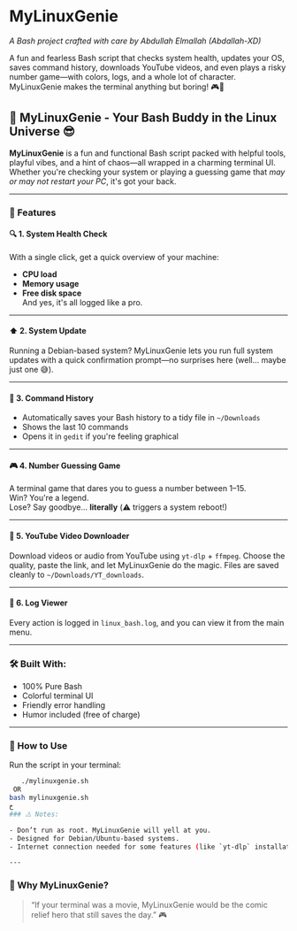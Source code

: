 # MyLinuxGenie

*A Bash project crafted with care by Abdullah Elmallah (Abdallah-XD)*

A fun and fearless Bash script that checks system health, updates your OS, saves command history, downloads YouTube videos, and even plays a risky number game—with colors, logs, and a whole lot of character. MyLinuxGenie makes the terminal anything but boring! 🎮🐧

## 🧠 MyLinuxGenie - Your Bash Buddy in the Linux Universe 😎

**MyLinuxGenie** is a fun and functional Bash script packed with helpful tools, playful vibes, and a hint of chaos—all wrapped in a charming terminal UI. Whether you're checking your system or playing a guessing game that *may or may not restart your PC*, it's got your back.

---

### 🚀 Features

#### 🔍 1. **System Health Check**

With a single click, get a quick overview of your machine:

- **CPU load**
- **Memory usage**
- **Free disk space**\
  And yes, it's all logged like a pro.

---

#### ⬆️ 2. **System Update**

Running a Debian-based system? MyLinuxGenie lets you run full system updates with a quick confirmation prompt—no surprises here (well… maybe just one 😅).

---

#### 👵️ 3. **Command History**

- Automatically saves your Bash history to a tidy file in `~/Downloads`
- Shows the last 10 commands
- Opens it in `gedit` if you're feeling graphical

---

#### 🎮 4. **Number Guessing Game**

A terminal game that dares you to guess a number between 1–15.\
Win? You're a legend.\
Lose? Say goodbye... **literally** (⚠️ triggers a system reboot!)

---

#### 📅 5. **YouTube Video Downloader**

Download videos or audio from YouTube using `yt-dlp` + `ffmpeg`. Choose the quality, paste the link, and let MyLinuxGenie do the magic. Files are saved cleanly to `~/Downloads/YT_downloads`.

---

#### 📜 6. **Log Viewer**

Every action is logged in `linux_bash.log`, and you can view it from the main menu.

---

### 🛠️ Built With:

- 100% Pure Bash
- Colorful terminal UI
- Friendly error handling
- Humor included (free of charge)

---
### 🧪 How to Use
Run the script in your terminal:

```bash
   ./mylinuxgenie.sh
 OR
bash mylinuxgenie.sh
خ
### ⚠️ Notes:

- Don’t run as root. MyLinuxGenie will yell at you.
- Designed for Debian/Ubuntu-based systems.
- Internet connection needed for some features (like `yt-dlp` installation).

---
```
### 🤖 Why MyLinuxGenie?

> “If your terminal was a movie, MyLinuxGenie would be the comic relief hero that still saves the day.” 🎮

